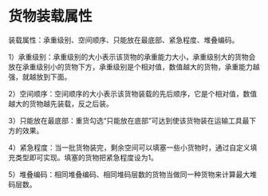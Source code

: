# 货物装载属性

装载属性：承重级别、空间顺序、只能放在最底部、紧急程度、堆叠编码。

1）承重级别：承重级别的大小表示该货物的承重能力大小，承重级别大的货物会放在承重级别小的货物下方，承重级别是个相对值，数值越大的货物，承重能力越强，就越放到下面。

2）空间顺序：空间顺序的大小表示该货物装载的先后顺序，它是个相对值，数值越大的货物越先装载，反之后装。

3）只能放在最底部：重货勾选“只能放在底部”可达到使该货物装在运输工具最下方的效果。

4）紧急程度：当一批货物装完，剩余空间可以填塞一些小货物时，通过自定义填充类型即可实现。填塞的货物把紧急程度设为1。

5）堆叠编码：相同堆叠编码、相同堆码层数的货物当做同一种货物来计算最大堆码层数。

